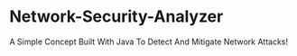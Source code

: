 # Network-Security-Analyzer
A Simple Concept Built With Java To Detect And Mitigate Network Attacks!
